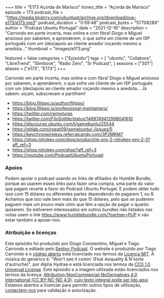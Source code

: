 +++
title = "E173 Açorda de Marisco"
itunes_title = "Açorda de Marisco"
episode = 173
podcast_file = "https://media.blubrry.com/ubuntupt/archive.org/download/pup-e173/e173.mp3"
podcast_duration = "0:59:48"
podcast_bytes = "57708289"
author = "Podcast Ubuntu Portugal"
date = "2021-12-16"
description = "Carrondo em parte incerta, mas online e com fibra! Diogo e Miguel ansiosos por saberem, e aprenderem, o que sofre um cliente de um ISP português com um (des)apoio ao cliente amador roçando mesmo a anedota…"
thumbnail = "images/e173.png"

featured = false
categories = ["Episódio"]
tags = [
  "ubuntu",
  "Collabora",
  "LibreTrend",
  "Slimbook",
  "Radio Zero",
  "Sr Podcast",
]
seasons = ["S01"]
aliases = ["e173", "E173"]
+++

Carrondo em parte incerta, mas online e com fibra! Diogo e Miguel ansiosos por saberem, e aprenderem, o que sofre um cliente de um ISP português com um (des)apoio ao cliente amador roçando mesmo a anedota…
Já sabem: oiçam, subscrevam e partilhem!

* https://blog.filippo.io/author/filippo/
* https://blog.filippo.io/professional-maintainers/
* https://twitter.com/remixtures
* https://twitter.com/FiloSottile/status/1469749412998041610
* https://discourse.ubuntu.com/t/gamebuntu/25544
* https://gitlab.com/rswat09/gamebuntu/-/issues/5
* https://keychronwireless.referralcandy.com/3P2MKM7
* https://shop.nitrokey.com/shop/product/nk-pro-2-nitrokey-pro-2-3?aff_ref=3
* https://shop.nitrokey.com/shop?aff_ref=3
* https://youtube.com/PodcastUbuntuPortugal


### Apoios
Podem apoiar o podcast usando os links de afiliados do Humble Bundle, porque ao usarem esses links para fazer uma compra, uma parte do valor que pagam reverte a favor do Podcast Ubuntu Portugal.
E podem obter tudo isso com 15 dólares ou diferentes partes dependendo de pagarem 1, ou 8.
Achamos que isto vale bem mais do que 15 dólares, pelo que se puderem paguem mais um pouco mais visto que têm a opção de pagar o quanto quiserem.
Se estiverem interessados em outros bundles não listados nas notas usem o link https://www.humblebundle.com/?partner=PUP e vão estar também a apoiar-nos.

### Atribuição e licenças
Este episódio foi produzido por Diogo Constantino, Miguel e Tiago Carrondo e editado pelo [Senhor Podcast](https://senhorpodcast.pt/).
O website é produzido por Tiago Carrondo e o [código aberto](https://gitlab.com/podcastubuntuportugal/website) está licenciado nos termos da [Licença MIT](https://gitlab.com/podcastubuntuportugal/website/main/LICENSE).
A música do genérico é: "Won't see it comin' (Feat Aequality & N'sorte d'autruche)", por Alpha Hydrae e está licenciada nos termos da [CC0 1.0 Universal License](https://creativecommons.org/publicdomain/zero/1.0/).
Este episódio e a imagem utilizada estão licenciados nos termos da licença: [Attribution-NonCommercial-NoDerivatives 4.0 International (CC BY-NC-ND 4.0)](https://creativecommons.org/licenses/by-nc-nd/4.0/), [cujo texto integral pode ser lido aqui](https://creativecommons.org/licenses/by-nc-nd/4.0/legalcode). Estamos abertos a licenciar para permitir outros tipos de utilização, [contactem-nos](https://podcastubuntuportugal.org/contactos) para validação e autorização.

